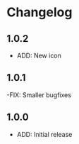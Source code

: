 # Changelog

## 1.0.2
- ADD: New icon

## 1.0.1
-FIX: Smaller bugfixes

## 1.0.0
- ADD: Initial release